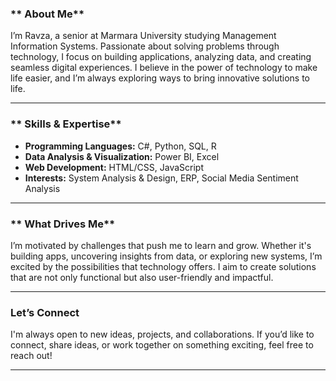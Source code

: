
### ** About Me**  
I’m Ravza, a senior at Marmara University studying Management Information Systems. Passionate about solving problems through technology, I focus on building applications, analyzing data, and creating seamless digital experiences. I believe in the power of technology to make life easier, and I’m always exploring ways to bring innovative solutions to life.

---

### ** Skills & Expertise**  
- **Programming Languages:** C#, Python, SQL, R  
- **Data Analysis & Visualization:** Power BI, Excel  
- **Web Development:** HTML/CSS, JavaScript  
- **Interests:** System Analysis & Design, ERP, Social Media Sentiment Analysis  

---

### ** What Drives Me**  
I’m motivated by challenges that push me to learn and grow. Whether it's building apps, uncovering insights from data, or exploring new systems, I’m excited by the possibilities that technology offers. I aim to create solutions that are not only functional but also user-friendly and impactful.

---

### **Let’s Connect**  
I'm always open to new ideas, projects, and collaborations. If you’d like to connect, share ideas, or work together on something exciting, feel free to reach out!

---
